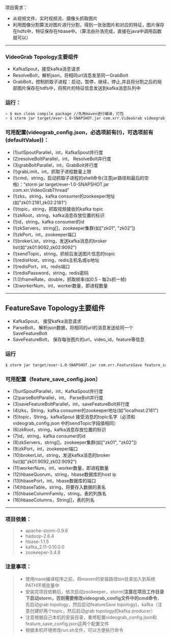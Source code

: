 项目需求：

- 从视频文件、实时视频流、摄像头抓取图片
- 利用图像分割算法对图片进行分割，得到一张张图片和对应的特征，图片保存在hdfs中，特征保存在hbase中。（算法由孙浩完成，直接在java中调用函数就可以）

---

### VideoGrab Topology主要组件

- KafkaSpout，接受kafka消息请求
- ResolveBolt，解析json，将相同url消息发至同一GrabBolt
- GrabBolt，控制抓取子进程：启动，暂停，继续，停止,并且将分割之后的局部图片保存在hdfs中，将照片的特征信息发送到kafka消息队列中

### 运行：
``` bash
> $ mvn clean compile package //先用maven进行编译，打包
> $ storm jar target/ever-1.0-SNAPSHOT.jar com.xrr.VideoGrab videograb_config.json topology_name //这个地方注意storm的启动目录（此命令在项目根目录）
```

### 可用配置(videograb_config.json，必选项前有(!)，可选项前有(defaultValue))：
- (1)urlSpoutParallel，int，KafkaSpout并行度
- (2)resolveBoltParallel，int， ResolveBolt并行度
- (3)grabBoltParallel，int，GrabBolt并行度
- (!)grabLimit，int，抓取子进程数量上限
- (!)cmd，string，启动抓取子进程的shell命令(注意jar路径和最后的空格)：“storm jar target/ever-1.0-SNAPSHOT.jar com.xrr.VideoGrabThread”
- (!)zks，string，kafka consumer的zookeeper地址(如"zk01:2181,zk02:2181")
- (!)topic，string，抓取视频接收的kafka topic
- (!)zkRoot，string，kafka消息存放位置的标识
- (!)id，string，kafka consumer的id
- (!)zkServers，string[]，zookeeper集群(如["zk01", "zk02"])
- (!)zkPort，int，zookeeper端口
- (!)brokerList，string，发送kafka消息的broker list(如"zk01:9092,zk02:9092")
- (!)sendTopic，string，抓帧后发送图片信息的topic
- (!)redisHost，string，redis主机名或ip地址
- (!)redisPort，int，redis端口
- (!)redisPassword，string，redis密码
- (1.0)frameRate，double，抓取帧率(如0.5 - 每2s抓一帧)
- (3)workerNum，int，worker数量，即进程数量

---

## FeatureSave Topology主要组件
 - KafkaSpout， 接受kafka消息请求
 - ParseBolt， 解析json数据，将相同的url的消息发送给同一个SaveFeatureBolt
 - SaveFeatureBolt， 保存每张图片的url，video_id，feature等信息

### 运行
``` bash
$ storm jar target/ever-1.0-SNAPSHOT.jar com.xrr.FeatureSave feature_save_config.json topology_name
```

### 可用配置（feature_save_config.json）
- (1)urlSpoutParallel，int，KafkaSpout并行度
- (2)parseBoltParallel，int， ParseBolt并行度
- (3)saveFeatureBoltParallel，int，saveFeatureBolt并行度
- (4)zks，String，kafka consumer的zookeeper地址(如"localhost:2181")
- (5)topic，String，kafkaSpout 接受消息的topic名字（必须和videograb_config.json 中的sendTopic字段值相同）
- (6)zkRoot，string，kafka消息存放位置的标识
- (7)id，string，kafka consumer的id
- (8)zkServers，string[]，zookeeper集群(如["zk01", "zk02"])
- (9)zkPort，int，zookeeper端口
- (10)brokerList，string，发送kafka消息的broker list(如"zk01:9092,zk02:9092")
- (11)workerNum，int，worker数量，即进程数量
- (12)hbaseQuorum，string，hbase数据库的host ip
- (13)hbasePort，int，hbase数据库的端口
- (14)hbaseTable，string，将要存入数据的表名
- (15)hbaseColumnFamily，string，表的列族名
- (16)hbaseColumns，String[]，表的列名
---

### 项目依赖：
> * apache-storm-0.9.6
> * hadoop-2.6.4
> * hbase-1.1.5
> * kafka_2.11-0.10.0.0
> * zookeeper-3.4.8

### 注意事项：

> - 使用mave编译程序之前，将maven的安装路径bin目录加入到系统PATH环境变量中
> - 安装完项目依赖后，依次启动zookeeper，storm(**注意在项目工作目录下启动storm，否则需要修改videograb_config文件中的cmd命令**，先启动grab topology，然后启动featureSave topology)，kafka（注意创建好两个topic，然后启动grab topology的kafka producer）
> - 注意根据自己本机的安装目录，重修配置videograb_config.json和feature_save_config.json这两个配置文件
> - 根据本机环境修改run.sh文件，可以方便执行命令
